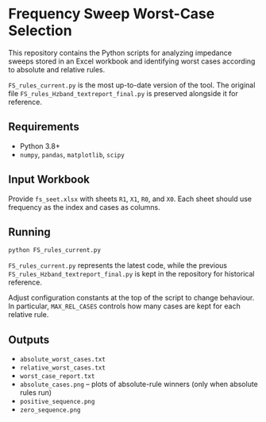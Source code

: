 # Frequency Sweep Worst-Case Selection

This repository contains the Python scripts for analyzing impedance sweeps stored in an Excel workbook and identifying worst cases according to absolute and relative rules.

`FS_rules_current.py` is the most up-to-date version of the tool. The original file `FS_rules_Hzband_textreport_final.py` is preserved alongside it for reference.

## Requirements

- Python 3.8+
- `numpy`, `pandas`, `matplotlib`, `scipy`

## Input Workbook

Provide `fs_seet.xlsx` with sheets `R1`, `X1`, `R0`, and `X0`. Each sheet should use frequency as the index and cases as columns.

## Running

```bash
python FS_rules_current.py
```

`FS_rules_current.py` represents the latest code, while the previous `FS_rules_Hzband_textreport_final.py` is kept in the repository for historical reference.

Adjust configuration constants at the top of the script to change behaviour. In particular, `MAX_REL_CASES` controls how many cases are kept for each relative rule.

## Outputs

- `absolute_worst_cases.txt`
- `relative_worst_cases.txt`
- `worst_case_report.txt`
- `absolute_cases.png` – plots of absolute-rule winners (only when absolute rules run)
- `positive_sequence.png`
- `zero_sequence.png`
